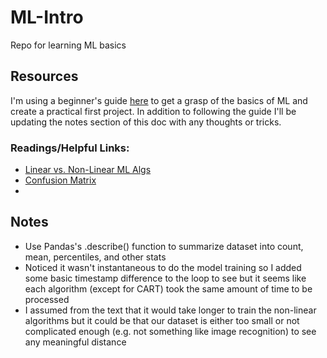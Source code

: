 # ML-Intro
Repo for learning ML basics

## Resources
I'm using a beginner's guide [here](https://machinelearningmastery.com/machine-learning-in-python-step-by-step/) to get a grasp of the basics of ML and create a practical first project. In addition to following the guide I'll be updating the notes section of this doc with any thoughts or tricks.

### Readings/Helpful Links:
- [Linear vs. Non-Linear ML Algs](https://www.quora.com/Whats-the-difference-between-linear-and-non-linear-machine-learning-model)
- [Confusion Matrix](https://machinelearningmastery.com/confusion-matrix-machine-learning/)
-

## Notes
- Use Pandas's .describe() function to summarize dataset into count, mean, percentiles, and other stats
- Noticed it wasn't instantaneous to do the model training so I added some basic timestamp difference to the loop to see but it seems like each algorithm (except for CART) took the same amount of time to be processed
- I assumed from the text that it would take longer to train the non-linear algorithms but it could be that our dataset is either too small or not complicated enough (e.g. not something like image recognition) to see any meaningful distance